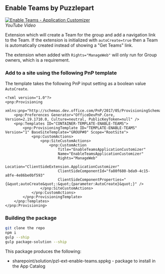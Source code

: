 ## Enable Teams by Puzzlepart

[![Enable Teams - Application Customizer](https://img.youtube.com/vi/10ftqnidVrE/0.jpg)](https://www.youtube.com/watch?v=10ftqnidVrE)
<br/>_YouTube Video_

Extension which will create a Team for the group and add a navigation link to the Team.
If the extension is initialized with `autoCreate=true` then a Team is automatically created instead of showing a "Get Teams" link.

The extension when added with `Rights="ManageWeb"` will only run for Group owners, which is a requirement.

### Add to a site using the following PnP template

The template takes the following PnP input setting as a boolean value `AutoCreate`.

```
<?xml version="1.0"?>
<pnp:Provisioning 
    xmlns:pnp="http://schemas.dev.office.com/PnP/2017/05/ProvisioningSchema">
    <pnp:Preferences Generator="OfficeDevPnP.Core, Version=2.19.1710.0, Culture=neutral, PublicKeyToken=null" />
    <pnp:Templates ID="CONTAINER-TEMPLATE-ENABLE-TEAMS">
        <pnp:ProvisioningTemplate ID="TEMPLATE-ENABLE-TEAMS" Version="1" BaseSiteTemplate="GROUP#0" Scope="RootSite">
            <pnp:CustomActions>
                <pnp:SiteCustomActions>
                    <pnp:CustomAction
                        Title="EnableTeamsApplicationCustomizer"
                        Name="EnableTeamsApplicationCustomizer"
                        Rights="ManageWeb"
                        Location="ClientSideExtension.ApplicationCustomizer"
                        ClientSideComponentId="fa80f680-bda9-4c15-a8fe-4e86be0bf593"
                        ClientSideComponentProperties="{&quot;autoCreate&quot;:&quot;{parameter:AutoCreate}&quot;}" />
                </pnp:SiteCustomActions>
            </pnp:CustomActions>
        </pnp:ProvisioningTemplate>
    </pnp:Templates>
</pnp:Provisioning>
```


### Building the package

```bash
git clone the repo
npm i
gulp --ship
gulp package-solution --ship
```

This package produces the following:

* sharepoint/solution/pzl-ext-enable-teams.sppkg - package to install in the App Catalog
